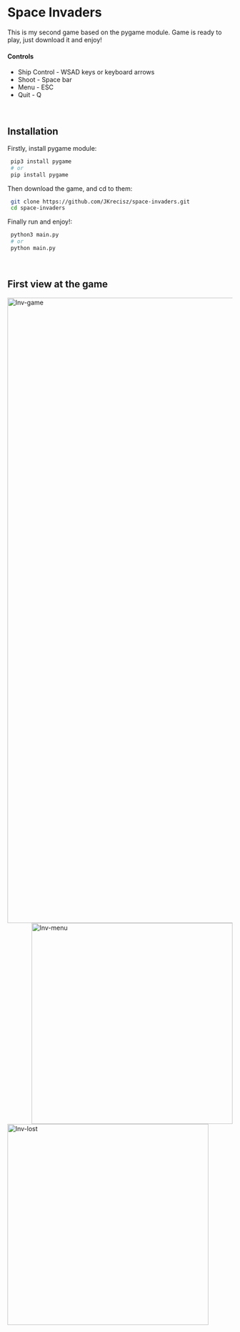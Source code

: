 # Space Invaders
This is my second game based on the pygame module.
Game is ready to play, just download it and enjoy!

#### Controls
 - Ship Control - WSAD keys or keyboard arrows
 - Shoot - Space bar
 - Menu - ESC
 - Quit - Q
 

</br>

## Installation

Firstly, install pygame module: 

```bash
 pip3 install pygame
 # or
 pip install pygame
```

Then download the game, and cd to them:

```bash
 git clone https://github.com/JKrecisz/space-invaders.git
 cd space-invaders

```

Finally run and enjoy!:

```bash
 python3 main.py
 # or
 python main.py
```
</br>

## First view at the game
<img width="1400" alt="Inv-game" src="https://user-images.githubusercontent.com/93099511/148634083-2605ac39-ceb2-4558-8fc0-d74e8b6be47b.png">

<img width="450" alt="Inv-menu" align="right" src="https://user-images.githubusercontent.com/93099511/148634089-d7548400-3e26-4b55-b4c8-69c3a87b01c3.png">
<img width="450" alt="Inv-lost" align="left" src="https://user-images.githubusercontent.com/93099511/148634086-497251bf-5c79-4f7b-81a4-d0a646ed8567.png">

